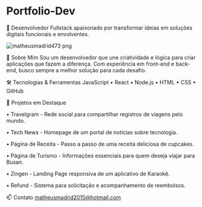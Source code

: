 # Portfolio-Dev

🎯 Desenvolvedor Fullstack apaixonado por transformar ideias em soluções digitais funcionais e envolventes.

![matheusmadrid473 png](https://github.com/user-attachments/assets/9cc5b707-fb2b-440b-8710-07ae988614af)

🧠 Sobre Mim
Sou um desenvolvedor que une criatividade e lógica para criar aplicações que fazem a diferença. Com experiência em front-end e back-end, busco sempre a melhor solução para cada desafio.

🛠️ Tecnologias & Ferramentas
JavaScript • React • Node.js • HTML • CSS • GitHub

🌟 Projetos em Destaque

• Travelgram - 
Rede social para compartilhar registros de viagens pelo mundo.

• Tech News - 
Homepage de um portal de notícias sobre tecnologia.

• Página de Receita - 
Passo a passo de uma receita deliciosa de cupcakes.

• Página de Turismo - 
Informações essenciais para quem deseja viajar para Busan.

• Zingen - 
Landing Page responsiva de um aplicativo de Karaokê.

• Refund - 
Sistema para solicitação e acompanhamento de reembolsos.

📫 Contato
matheusmadrid2015@hotmail.com
